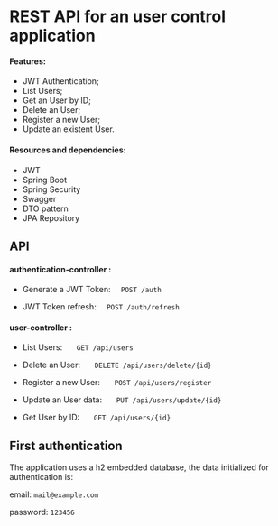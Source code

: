 # REST API for an user control application

#### Features:

- JWT Authentication;
- List Users;
- Get an User by ID;
- Delete an User;
- Register a new User;
- Update an existent User.

#### Resources and dependencies:

- JWT
- Spring Boot
- Spring Security
- Swagger
- DTO pattern
- JPA Repository

## API
####   authentication-controller : 
- Generate a JWT Token:  `  POST /auth`

- JWT Token refresh: `  POST /auth/refresh`

####   user-controller : 
- List Users: `   GET /api/users`

- Delete an User: `   DELETE /api/users/delete/{id}`

- Register a new User: `   POST /api/users/register`

- Update an User data: `   PUT /api/users/update/{id}`

- Get User by ID: `   GET /api/users/{id}`

## First authentication

The application uses a h2 embedded database, the data initialized for authentication is:

email: `mail@example.com`

password: `123456`
